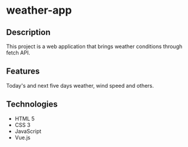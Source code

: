 # weather-app

## Description

This project is a web application that brings weather conditions through fetch API.

## Features

Today's and next five days weather, wind speed and others.

## Technologies

-   HTML 5
-   CSS 3
-   JavaScript
-   Vue.js

